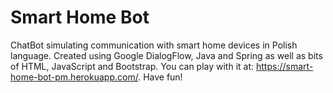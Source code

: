 # Smart Home Bot

ChatBot simulating communication with smart home devices in Polish language. Created using Google DialogFlow, Java and Spring as well as bits of HTML, JavaScript and Bootstrap.
You can play with it at: https://smart-home-bot-pm.herokuapp.com/. Have fun!